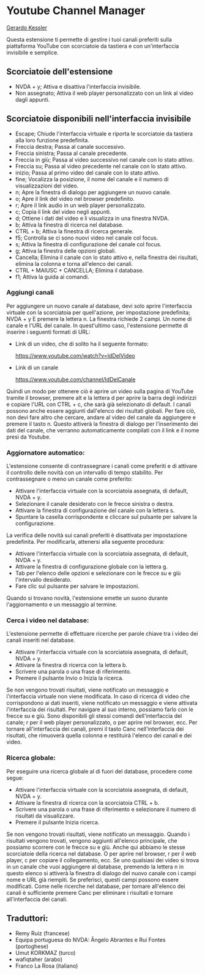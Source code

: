 # Youtube Channel Manager
[Gerardo Kessler](http://gera.ar)

Questa estensione ti permette di gestire i tuoi canali preferiti sulla piattaforma YouTube con scorciatoie da tastiera e con un'interfaccia invisibile e semplice.

## Scorciatoie dell'estensione

* NVDA + y; Attiva e disattiva l'interfaccia invisibile.
* Non assegnato; Attiva il web player personalizzato con un link al video dagli appunti.

## Scorciatoie disponibili nell'interfaccia invisibile

* Escape; Chiude l'interfaccia virtuale e riporta le scorciatoie da tastiera alla loro funzione predefinita.
* Freccia destra; Passa al canale successivo.
* Freccia sinistra; Passa al canale precedente.
* Freccia in giù; Passa al video successivo nel canale con lo stato attivo.
* Freccia su; Passa al video precedente nel canale con lo stato attivo.
* inizio; Passa al primo video del canale con lo stato attivo.
* fine; Vocalizza la posizione, il nome del canale e il numero di visualizzazioni del video.
* n; Apre la finestra di dialogo per aggiungere un nuovo canale.
* o; Apre il link del video nel browser predefinito.
* r; Apre il link audio in un web player personalizzato.
* c; Copia il link del video negli appunti.
* d; Ottiene i dati del video e li visualizza in una finestra NVDA.
* b; Attiva la finestra di ricerca nel database.
* CTRL + b; Attiva la finestra di ricerca generale.
* f5; Controlla se ci sono nuovi video nel canale col focus.
* s; Attiva la finestra di configurazione del canale col focus.
* g; Attiva la finestra delle opzioni globali.
* Cancella; Elimina il canale con lo stato attivo e, nella finestra dei risultati, elimina la colonna e torna all'elenco dei canali.
* CTRL + MAIUSC + CANCELLA; Elimina il database.
* f1; Attiva la guida ai comandi.

### Aggiungi canali

 Per aggiungere un nuovo canale al database, devi solo aprire l'interfaccia virtuale con la scorciatoia per quell'azione, per impostazione predefinita; NVDA + y E premere la lettera n.
La finestra richiede 2 campi. Un nome di canale e l'URL del canale. In quest'ultimo caso, l'estensione permette di inserire i seguenti formati di URL:

* Link di un video, che di solito ha il seguente formato:

    https://www.youtube.com/watch?v=IdDelVideo

* Link di un canale

    https://www.youtube.com/channel/IdDelCanale

Quindi un modo per ottenere ciò è aprire un video sulla pagina di YouTube tramite il browser, premere alt e la lettera d per aprire la barra degli indirizzi e copiare l'URL con CTRL + c, che sarà già selezionato di default.
I canali possono anche essere aggiunti dall'elenco dei risultati globali. Per fare ciò, non devi fare altro che cercare, andare al video del canale da aggiungere e premere il tasto n.
Questo attiverà la finestra di dialogo per l'inserimento dei dati del canale, che verranno automaticamente compilati con il link e il nome presi da Youtube.

### Aggiornatore automatico:

L'estensione consente di contrassegnare i canali come preferiti e di attivare il controllo delle novità con un intervallo di tempo stabilito. Per contrassegnare o meno un canale come preferito:

* Attivare l'interfaccia virtuale con la scorciatoia assegnata, di default, NVDA + y.
* Selezionare il canale desiderato con le frecce sinistra o destra.
* Attivare la finestra di configurazione del canale con la lettera s.
* Spuntare la casella corrispondente e cliccare sul pulsante per salvare la configurazione.

La verifica delle novità sui canali preferiti è disattivata per impostazione predefinita. Per modificarla, attenersi alla seguente procedura:

* Attivare l'interfaccia virtuale con la scorciatoia assegnata, di default, NVDA + y.
* Attivare la finestra di configurazione globale con la lettera g.
* Tab per l'elenco delle opzioni e selezionare con le frecce su e giù l'intervallo desiderato.
* Fare clic sul pulsante per salvare le impostazioni.

Quando si trovano novità, l'estensione emette un suono durante l'aggiornamento e un messaggio al termine.

### Cerca i video nel database:

L'estensione permette di effettuare ricerche per parole chiave tra i video dei canali inseriti nel database.

* Attivare l'interfaccia virtuale con la scorciatoia assegnata, di default, NVDA + y.
* Attivare la finestra di ricerca con la lettera b.
* Scrivere una parola o una frase di riferimento.
* Premere il pulsante Invio o Inizia la ricerca.

Se non vengono trovati risultati, viene notificato un messaggio e l'interfaccia virtuale non viene modificata.
In caso di ricerca di video che corrispondono ai dati inseriti, viene notificato un messaggio e viene attivata l'interfaccia dei risultati.
Per navigare al suo interno, possiamo farlo con le frecce su e giù. Sono disponibili gli stessi comandi dell'interfaccia del canale; r per il web player personalizzato, o per aprire nel browser, ecc.
Per tornare all'interfaccia dei canali, premi il tasto Canc nell'interfaccia dei risultati, che rimuoverà quella colonna e restituirà l'elenco dei canali e dei video.

### Ricerca globale:

Per eseguire una ricerca globale al di fuori del database, procedere come segue:

* Attivare l'interfaccia virtuale con la scorciatoia assegnata, di default, NVDA + y.
* Attivare la finestra di ricerca con la scorciatoia CTRL + b.
* Scrivere una parola o una frase di riferimento e selezionare il numero di risultati da visualizzare.
* Premere il pulsante Inizia ricerca.

Se non vengono trovati risultati, viene notificato un messaggio.
Quando i risultati vengono trovati, vengono aggiunti all'elenco principale, che possiamo scorrere con le frecce su e giù.
Anche qui abbiamo le stesse scorciatoie della ricerca nel database. O per aprire nel browser, r per il web player, c per copiare il collegamento, ecc.
Se uno qualsiasi dei video si trova in un canale che vuoi aggiungere al database, premendo la lettera n in questo elenco si attiverà la finestra di dialogo del nuovo canale con i campi nome e URL già riempiti. Se preferisci, questi campi possono essere modificati. Come nelle ricerche nel database, per tornare all'elenco dei canali è sufficiente premere Canc per eliminare i risultati e tornare all'interfaccia dei canali.

## Traduttori:

* Remy Ruiz (francese)
* Equipa portuguesa do NVDA: Ângelo Abrantes e Rui Fontes (portoghese)
* Umut KORKMAZ (turco)
* wafiqtaher (arabo)
* Franco La Rosa (italiano)
